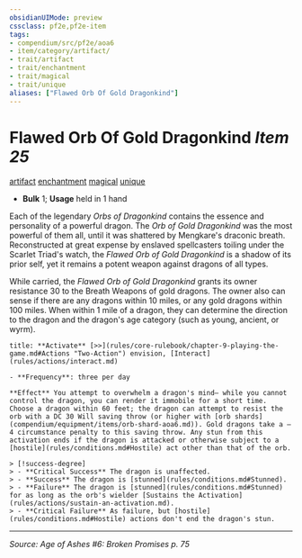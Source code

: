 ```yaml
---
obsidianUIMode: preview
cssclass: pf2e,pf2e-item
tags:
- compendium/src/pf2e/aoa6
- item/category/artifact/
- trait/artifact
- trait/enchantment
- trait/magical
- trait/unique
aliases: ["Flawed Orb Of Gold Dragonkind"]
---
```

# Flawed Orb Of Gold Dragonkind *Item 25*  
[artifact](artifact-gmg.md "Artifact Item Trait")  [enchantment](enchantment.md "Enchantment School Trait")  [magical](magical.md "Magical Item Trait")  [unique](unique.md "Unique Rarity Trait")  

- **Bulk** 1; **Usage** held in 1 hand

Each of the legendary _Orbs of Dragonkind_ contains the essence and personality of a powerful dragon. The _Orb of Gold Dragonkind_ was the most powerful of them all, until it was shattered by Mengkare's draconic breath. Reconstructed at great expense by enslaved spellcasters toiling under the Scarlet Triad's watch, the _Flawed Orb of Gold Dragonkind_ is a shadow of its prior self, yet it remains a potent weapon against dragons of all types.

While carried, the _Flawed Orb of Gold Dragonkind_ grants its owner resistance 30 to the Breath Weapons of gold dragons. The owner also can sense if there are any dragons within 10 miles, or any gold dragons within 100 miles. When within 1 mile of a dragon, they can determine the direction to the dragon and the dragon's age category (such as young, ancient, or wyrm).

```ad-embed-ability
title: **Activate** [>>](rules/core-rulebook/chapter-9-playing-the-game.md#Actions "Two-Action") envision, [Interact](rules/actions/interact.md)

- **Frequency**: three per day

**Effect** You attempt to overwhelm a dragon's mind— while you cannot control the dragon, you can render it immobile for a short time. Choose a dragon within 60 feet; the dragon can attempt to resist the orb with a DC 30 Will saving throw (or higher with [orb shards](compendium/equipment/items/orb-shard-aoa6.md)). Gold dragons take a –4 circumstance penalty to this saving throw. Any stun from this activation ends if the dragon is attacked or otherwise subject to a [hostile](rules/conditions.md#Hostile) act other than that of the orb.

> [!success-degree] 
> - **Critical Success** The dragon is unaffected.
> - **Success** The dragon is [stunned](rules/conditions.md#Stunned).
> - **Failure** The dragon is [stunned](rules/conditions.md#Stunned) for as long as the orb's wielder [Sustains the Activation](rules/actions/sustain-an-activation.md).
> - **Critical Failure** As failure, but [hostile](rules/conditions.md#Hostile) actions don't end the dragon's stun.
```


---
*Source: Age of Ashes #6: Broken Promises p. 75*